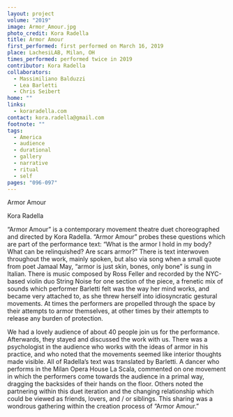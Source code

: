 ```yaml
---
layout: project
volume: "2019"
image: Armor_Amour.jpg
photo_credit: Kora Radella
title: Armor Amour
first_performed: first performed on March 16, 2019
place: LachesiLAB, Milan, OH
times_performed: performed twice in 2019
contributor: Kora Radella
collaborators:
  - Massimiliano Balduzzi
  - Lea Barletti
  - Chris Seibert
home: ""
links:
  - koraradella.com
contact: kora.radella@gmail.com
footnote: ""
tags:
  - America
  - audience
  - durational
  - gallery
  - narrative
  - ritual
  - self
pages: "096-097"
---
```


Armor Amour

Kora Radella

“Armor Amour” is a contemporary movement theatre duet choreographed and directed by Kora Radella. “Armor Amour” probes these questions which are part of the performance text: “What is the armor I hold in my body? What can be relinquished? Are scars armor?” There is text interwoven throughout the work, mainly spoken, but also via song when a small quote from poet Jamaal May, “armor is just skin, bones, only bone” is sung in Italian. There is music composed by Ross Feller and recorded by the NYC-based violin duo String Noise for one section of the piece, a frenetic mix of sounds which performer Barletti felt was the way her mind works, and became very attached to, as she threw herself into idiosyncratic gestural movements. At times the performers are propelled through the space by their attempts to armor themselves, at other times by their attempts to release any burden of protection.

We had a lovely audience of about 40 people join us for the performance. Afterwards, they stayed and discussed the work with us. There was a psychologist in the audience who works with the ideas of armor in his practice, and who noted that the movements seemed like interior thoughts made visible. All of Radella’s text was translated by Barletti. A dancer who performs in the Milan Opera House La Scala, commented on one movement in which the performers come towards the audience in a primal way, dragging the backsides of their hands on the floor. Others noted the partnering within this duet iteration and the changing relationship which could be viewed as friends, lovers, and / or siblings. This sharing was a wondrous gathering within the creation process of “Armor Amour.”
